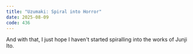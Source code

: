 ```yaml
---
title: "Uzumaki: Spiral into Horror"
date: 2025-08-09
code: 436
---
```

And with that, I just hope I haven't started spiralling into the works of Junji Ito.